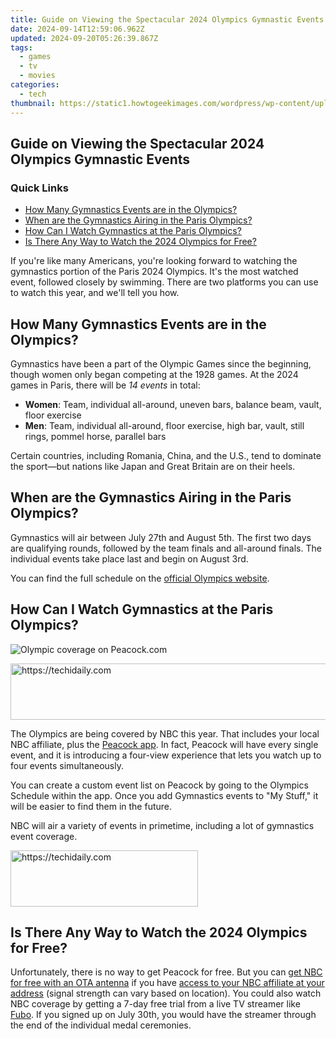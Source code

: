 ```yaml
---
title: Guide on Viewing the Spectacular 2024 Olympics Gymnastic Events
date: 2024-09-14T12:59:06.962Z
updated: 2024-09-20T05:26:39.867Z
tags:
  - games
  - tv
  - movies
categories:
  - tech
thumbnail: https://static1.howtogeekimages.com/wordpress/wp-content/uploads/2024/07/a-gymnast-performing-with-the-olympics-logo-in-the-background.jpg
---
```


## Guide on Viewing the Spectacular 2024 Olympics Gymnastic Events

### Quick Links

* [How Many Gymnastics Events are in the Olympics?](https://smart-video-creator.techidaily.com/in-2024-10-best-meme-generator-apps-for-android-and-ios/)
* [When are the Gymnastics Airing in the Paris Olympics?](https://digital-screen-recording.techidaily.com/updated-2024-approved-digital-gurus-choice-best-5-web-video-recorders/)
* [How Can I Watch Gymnastics at the Paris Olympics?](https://iphone-unlock.techidaily.com/how-to-fix-auto-lock-greyed-out-on-apple-iphone-se-2022-drfone-by-drfone-ios/)
* [Is There Any Way to Watch the 2024 Olympics for Free?](https://facebook-video-files.techidaily.com/new-in-2024-resolving-partial-muting-in-facebook-video-chats-updated-guide/)

 If you're like many Americans, you're looking forward to watching the gymnastics portion of the Paris 2024 Olympics. It's the most watched event, followed closely by swimming. There are two platforms you can use to watch this year, and we'll tell you how.

##  How Many Gymnastics Events are in the Olympics?

 Gymnastics have been a part of the Olympic Games since the beginning, though women only began competing at the 1928 games. At the 2024 games in Paris, there will be _14 events_ in total:

* **Women**: Team, individual all-around, uneven bars, balance beam, vault, floor exercise
* **Men**: Team, individual all-around, floor exercise, high bar, vault, still rings, pommel horse, parallel bars

 Certain countries, including Romania, China, and the U.S., tend to dominate the sport—but nations like Japan and Great Britain are on their heels.

##  When are the Gymnastics Airing in the Paris Olympics?

 Gymnastics will air between July 27th and August 5th. The first two days are qualifying rounds, followed by the team finals and all-around finals. The individual events take place last and begin on August 3rd.

 You can find the full schedule on the [official Olympics website](https://olympics.com/en/paris-2024/schedule/artistic-gymnastics?day=27-july).

##  How Can I Watch Gymnastics at the Paris Olympics?

![Olympic coverage on Peacock.com](https://static1.howtogeekimages.com/wordpress/wp-content/uploads/2024/07/2024-07-19_12-55-57.png) 

<!-- affiliate ads begin -->
<a href="https://appsumo.8odi.net/c/5597632/2105863/7443" target="_top" id="2105863">
  <img src="//a.impactradius-go.com/display-ad/7443-2105863" border="0" alt="https://techidaily.com" width="728" height="90"/>
</a>
<img height="0" width="0" src="https://appsumo.8odi.net/i/5597632/2105863/7443" style="position:absolute;visibility:hidden;" border="0" />
<!-- affiliate ads end -->

 The Olympics are being covered by NBC this year. That includes your local NBC affiliate, plus the [Peacock app](https://www.peacocktv.com/). In fact, Peacock will have every single event, and it is introducing a four-view experience that lets you watch up to four events simultaneously.

 You can create a custom event list on Peacock by going to the Olympics Schedule within the app. Once you add Gymnastics events to "My Stuff," it will be easier to find them in the future.

 NBC will air a variety of events in primetime, including a lot of gymnastics event coverage.

<!-- affiliate ads begin -->
<a href="https://aligracehair.sjv.io/c/5597632/2027190/19272" target="_top" id="2027190">
  <img src="//a.impactradius-go.com/display-ad/19272-2027190" border="0" alt="https://techidaily.com" width="300" height="90"/>
</a>
<img height="0" width="0" src="https://aligracehair.sjv.io/i/5597632/2027190/19272" style="position:absolute;visibility:hidden;" border="0" />
<!-- affiliate ads end -->

##  Is There Any Way to Watch the 2024 Olympics for Free?

 Unfortunately, there is no way to get Peacock for free. But you can [get NBC for free with an OTA antenna](https://sound-issues.techidaily.com/how-to-fix-a-non-functioning-steelseries-arctis-pro-microphone-complete-solution/) if you have [access to your NBC affiliate at your address](https://twitter-videos.techidaily.com/updated-crossing-platforms-upload-video-to-twittertumblr/) (signal strength can vary based on location). You could also watch NBC coverage by getting a 7-day free trial from a live TV streamer like [Fubo](https://www.fubo.tv/). If you signed up on July 30th, you would have the streamer through the end of the individual medal ceremonies.

<ins class="adsbygoogle"
     style="display:block"
     data-ad-format="autorelaxed"
     data-ad-client="ca-pub-7571918770474297"
     data-ad-slot="1223367746"></ins>

<ins class="adsbygoogle"
     style="display:block"
     data-ad-client="ca-pub-7571918770474297"
     data-ad-slot="8358498916"
     data-ad-format="auto"
     data-full-width-responsive="true"></ins>



